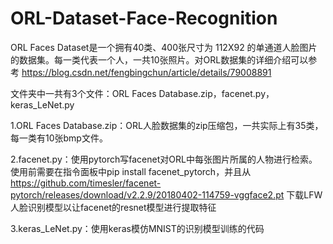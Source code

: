 # ORL-Dataset-Face-Recognition
ORL Faces Dataset是一个拥有40类、400张尺寸为 112X92 的单通道人脸图片的数据集。每一类代表一个人，一共10张照片。对ORL数据集的详细介绍可以参考 https://blog.csdn.net/fengbingchun/article/details/79008891 

文件夹中一共有3个文件：ORL Faces Database.zip，facenet.py，keras_LeNet.py

1.ORL Faces Database.zip：ORL人脸数据集的zip压缩包，一共实际上有35类，每一类有10张bmp文件。


2.facenet.py：使用pytorch写facenet对ORL中每张图片所属的人物进行检索。使用前需要在指令面板中pip install facenet_pytorch，并且从 https://github.com/timesler/facenet-pytorch/releases/download/v2.2.9/20180402-114759-vggface2.pt 下载LFW人脸识别模型以让facenet的resnet模型进行提取特征

3.keras_LeNet.py：使用keras模仿MNIST的识别模型训练的代码
